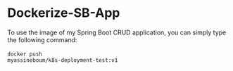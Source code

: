 # Dockerize-SB-App
To use the image of my Spring Boot CRUD application, you can simply type the following command:
<br/><br/>
<code>docker push myassineboum/k8s-deployment-test:v1</code>
